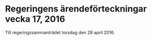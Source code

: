 # Regeringens ärendeförteckningar vecka 17, 2016

Till regeringssammanträdet torsdag den 28 april 2016\.
